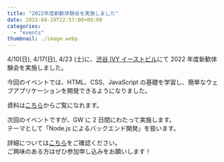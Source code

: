 ```yaml
---
title: "2022年度新歓体験会を実施しました"
date: 2022-04-19T22:57:00+09:00
categories:
  - "events"
thumbnail: ./image.webp
---
```


4/10(日), 4/17(日), 4/23 (土)に、[渋谷 IVY イーストビル](https://www.accea.co.jp/cr/tokyo/shibuya/shibuya01.php)にて 2022 年度新歓体験会を実施しました。

今回のイベントでは、HTML、CSS、JavaScript の基礎を学習し、簡単なウェブアプリケーションを開発できるようになりました。

資料は[こちら](https://learn.utcode.net/docs/trial-session)からご覧になれます。

次回のイベントですが、GW に 2 日間にわたって実施します。  
テーマとして「Node.js によるバックエンド開発」を扱います。

詳細については[こちら](https://utcode.net/2022/info/2022-gw-event/)をご確認ください。  
ご興味のある方はぜひ参加申し込みをお願いします！
